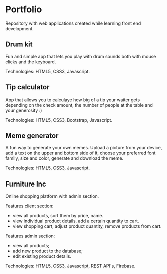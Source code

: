 # Portfolio

Repository with web applications created while learning front end development.

## Drum kit
Fun and simple app that lets you play with drum sounds both with mouse clicks and the keyboard.

Technologies: HTML5, CSS3, Javascript.

## Tip calculator
App that allows you to calculaye how big of a tip your waiter gets depending on the check amount, the number of people at the table and your generosity :)

Technologies: HTML5, CSS3, Bootstrap, Javascript.

## Meme generator
A fun way to generate your own memes. Upload a picture from your device, add a text on the upper and bottom side of it, choose your preferred font family, size and color, generate and download the meme. 

Technologies: HTML5, CSS3, Javascript.
 
 ## Furniture Inc
 Online shopping platform with admin section.
 
 Features client section: 
 - view all products, sort them by price, name.
 - view individual product details, add a certain quantity to cart.
 - view shopping cart, adjust product quantity, remove products from cart.
 
Features admin section:
- view all products;
- add new product to the database;
- edit existing product details.

Technologies: HTML5, CSS3, Javascript, REST API's, Firebase.
